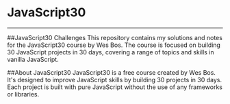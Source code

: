 # JavaScript30
 <hr>

 ##JavaScript30 Challenges
This repository contains my solutions and notes for the JavaScript30 course by Wes Bos. The course is focused on building 30 JavaScript projects in 30 days, covering a range of topics and skills in vanilla JavaScript.

##About JavaScript30
JavaScript30 is a free course created by Wes Bos. It's designed to improve JavaScript skills by building 30 projects in 30 days. Each project is built with pure JavaScript without the use of any frameworks or libraries.
